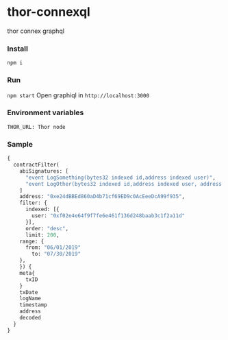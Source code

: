 # thor-connexql
thor connex graphql

###  Install
`npm i`

### Run
`npm start`
Open graphiql in `http://localhost:3000`

### Environment variables

`THOR_URL: Thor node`

### Sample
```graphql
{
  contractFilter(
    abiSignatures: [
      "event LogSomething(bytes32 indexed id,address indexed user)",
      "event LogOther(bytes32 indexed id,address indexed user, address indexed payer)"
    ]
    address: "0xe24dBBEd860aD4b71cf69ED9c0AcEeeDcA99f935", 
    filter: {
      indexed: [{
        user: "0xf02e4e64f9f7fe6e461f136d248baab3c1f2a11d"
      }], 
      order: "desc", 
      limit: 200,
    range: {
      from: "06/01/2019"
    	to: "07/30/2019"
    },
    }) {
    meta{
      txID
    }
    txDate
    logName
    timestamp
    address
    decoded
  }
}
```
